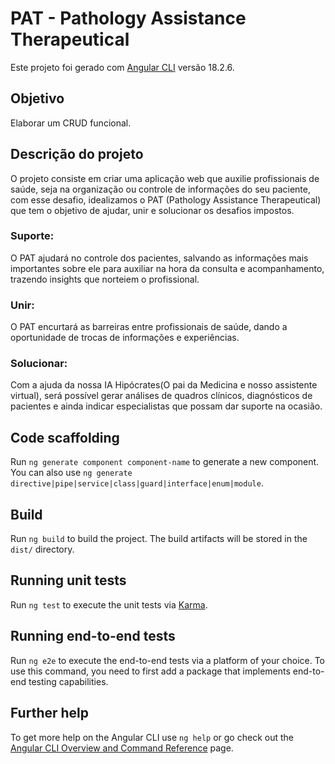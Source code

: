 # PAT - Pathology Assistance Therapeutical

Este projeto foi gerado com [Angular CLI](https://github.com/angular/angular-cli) versão 18.2.6.

## Objetivo
Elaborar um CRUD funcional.

## Descrição do projeto

O projeto consiste em criar uma aplicação web que auxilie profissionais de saúde, seja na organização ou controle de informações do seu paciente,
com esse desafio, idealizamos o PAT (Pathology Assistance Therapeutical) que tem o objetivo de ajudar, unir e solucionar os desafios impostos.

### Suporte:
O PAT ajudará no controle dos pacientes, salvando as informações mais importantes sobre ele para auxiliar na hora da consulta e acompanhamento, trazendo
insights que norteiem o profissional.

### Unir:
O PAT encurtará as barreiras entre profissionais de saúde, dando a oportunidade de trocas de informações e experiências.

### Solucionar:
Com a ajuda da nossa IA Hipócrates(O pai da Medicina e nosso assistente virtual), será possível gerar análises de quadros clínicos, diagnósticos de pacientes
e ainda indicar especialistas que possam dar suporte na ocasião.


## Code scaffolding

Run `ng generate component component-name` to generate a new component. You can also use `ng generate directive|pipe|service|class|guard|interface|enum|module`.

## Build

Run `ng build` to build the project. The build artifacts will be stored in the `dist/` directory.

## Running unit tests

Run `ng test` to execute the unit tests via [Karma](https://karma-runner.github.io).

## Running end-to-end tests

Run `ng e2e` to execute the end-to-end tests via a platform of your choice. To use this command, you need to first add a package that implements end-to-end testing capabilities.

## Further help

To get more help on the Angular CLI use `ng help` or go check out the [Angular CLI Overview and Command Reference](https://angular.dev/tools/cli) page.
